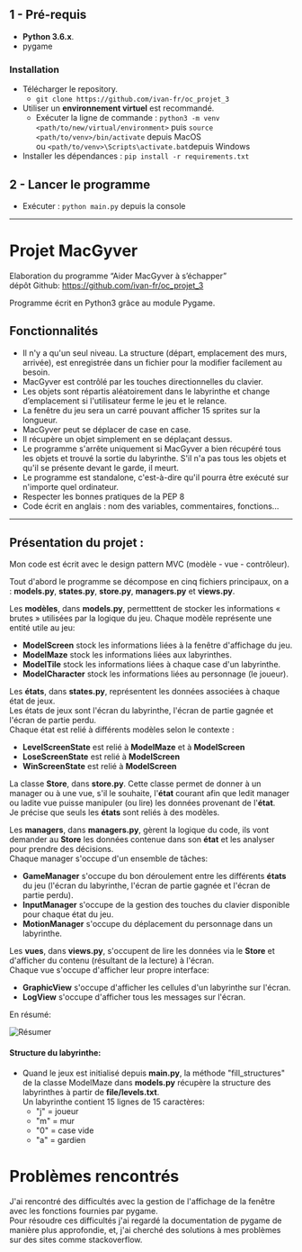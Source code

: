 ## 1 - Pré-requis
*  **Python 3.6.x**.
* pygame

### Installation 
* Télécharger le repository.
  - `git clone https://github.com/ivan-fr/oc_projet_3`
* Utiliser un **environnement virtuel** est recommandé.
    * Exécuter la ligne de commande : `python3 -m venv <path/to/new/virtual/environment>`
    puis `source <path/to/venv>/bin/activate` depuis MacOS  
    ou `<path/to/venv>\Scripts\activate.bat`depuis Windows
* Installer les dépendances : `pip install -r requirements.txt`

## 2 - Lancer le programme 
* Exécuter : `python main.py`  depuis la console

--------

# Projet MacGyver
Elaboration  du programme “Aider MacGyver à s’échapper”  
dépôt Github: https://github.com/ivan-fr/oc_projet_3

Programme écrit en Python3 grâce au module Pygame.

## Fonctionnalités

- Il n'y a qu'un seul niveau. La structure (départ, emplacement des murs, arrivée), est enregistrée dans un fichier pour la modifier facilement au besoin.
- MacGyver est contrôlé par les touches directionnelles du clavier.
- Les objets sont répartis aléatoirement dans le labyrinthe et change d’emplacement si l'utilisateur ferme le jeu et le relance.
- La fenêtre du jeu sera un carré pouvant afficher 15 sprites sur la longueur.
- MacGyver peut se déplacer de case en case.
- Il récupère un objet simplement en se déplaçant dessus.
- Le programme s'arrête uniquement si MacGyver a bien récupéré tous les objets et trouvé la sortie du labyrinthe. S'il n'a pas tous les objets et qu'il se présente devant le garde, il meurt.
- Le programme est standalone, c'est-à-dire qu'il pourra être exécuté sur n'importe quel ordinateur.
- Respecter les bonnes pratiques de la PEP 8 
- Code écrit en anglais : nom des variables, commentaires, fonctions...

--------

## Présentation du projet :
Mon code est écrit avec le design pattern MVC (modèle - vue - contrôleur).  
  
Tout d'abord le programme se décompose en cinq fichiers principaux, on a : **models.py**, **states.py**, **store.py**, **managers.py** et **views.py**.  

Les **modèles**, dans **models.py**, permetttent de stocker les informations « brutes » utilisées par la logique du jeu. 
Chaque modèle représente une entité utile au jeu:
- **ModelScreen** stock les informations liées à la fenêtre d'affichage du jeu.
- **ModelMaze** stock les informations liées aux labyrinthes.
- **ModelTile** stock les informations liées à chaque case d'un labyrinthe.
- **ModelCharacter** stock les informations liées au personnage (le joueur).

Les **états**, dans **states.py**, représentent les données associées à chaque état de jeux.  
Les états de jeux sont l'écran du labyrinthe, l'écran de partie gagnée et l'écran de partie perdu.  
Chaque état est relié à différents modèles selon le contexte :
- **LevelScreenState** est relié à **ModelMaze** et à **ModelScreen**
- **LoseScreenState** est relié à **ModelScreen**
- **WinScreenState** est relié à **ModelScreen**

La classe **Store**, dans **store.py**. Cette classe permet de donner à un manager ou à une vue, s'il le souhaite, l'**état** courant afin que ledit manager ou ladite vue puisse manipuler (ou lire) les données provenant de l'**état**.  
Je précise que seuls les **états** sont reliés à des modèles.  

Les **managers**, dans **managers.py**, gèrent la logique du code, ils vont demander au **Store** les données contenue dans son **état** et les analyser pour prendre des décisions.  
Chaque manager s'occupe d'un ensemble de tâches:
- **GameManager** s'occupe du bon déroulement entre les différents **états** du jeu (l'écran du labyrinthe, l'écran de partie gagnée et l'écran de partie perdu).
- **InputManager** s'occupe de la gestion des touches du clavier disponible pour chaque état du jeu.
- **MotionManager** s'occupe du déplacement du personnage dans un labyrinthe.  

Les **vues**, dans **views.py**, s'occupent de lire les données via le **Store** et d'afficher du contenu (résultant de la lecture) à l'écran.  
Chaque vue s'occupe d'afficher leur propre interface:
- **GraphicView** s'occupe d'afficher les cellules d'un labyrinthe sur l'écran.
- **LogView** s'occupe d'afficher tous les messages sur l'écran.

En résumé:  

![Résumer](http://i.imgur.com/Dbuw3e5g.png "Résumer")

#### Structure du labyrinthe:

- Quand le jeux est initialisé depuis **main.py**, la méthode "fill_structures" de la classe ModelMaze dans **models.py** récupère la structure des labyrinthes à partir de **file/levels.txt**.   
Un labyrinthe contient 15 lignes de 15 caractères:
    - "j" = joueur
    - "m" = mur
    - "0" = case vide
    - "a" = gardien
    
# Problèmes rencontrés
J'ai rencontré des difficultés avec la gestion de l'affichage de la fenêtre avec les fonctions fournies par pygame.  
Pour résoudre ces difficultés j'ai regardé la documentation de pygame de manière plus approfondie, et, j'ai cherché des solutions à mes problèmes sur des sites comme stackoverflow.
